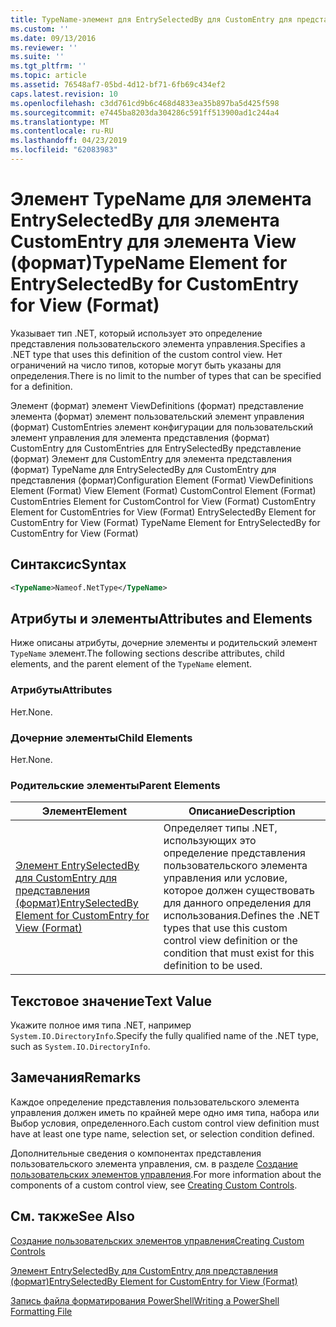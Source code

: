 ```yaml
---
title: TypeName-элемент для EntrySelectedBy для CustomEntry для представления (формат) | Документация Майкрософт
ms.custom: ''
ms.date: 09/13/2016
ms.reviewer: ''
ms.suite: ''
ms.tgt_pltfrm: ''
ms.topic: article
ms.assetid: 76548af7-05bd-4d12-bf71-6fb69c434ef2
caps.latest.revision: 10
ms.openlocfilehash: c3dd761cd9b6c468d4833ea35b897ba5d425f598
ms.sourcegitcommit: e7445ba8203da304286c591ff513900ad1c244a4
ms.translationtype: MT
ms.contentlocale: ru-RU
ms.lasthandoff: 04/23/2019
ms.locfileid: "62083983"
---
```

# <a name="typename-element-for-entryselectedby-for-customentry-for-view-format"></a><span data-ttu-id="2dd0a-102">Элемент TypeName для элемента EntrySelectedBy для элемента CustomEntry для элемента View (формат)</span><span class="sxs-lookup"><span data-stu-id="2dd0a-102">TypeName Element for EntrySelectedBy for CustomEntry for View (Format)</span></span>

<span data-ttu-id="2dd0a-103">Указывает тип .NET, который использует это определение представления пользовательского элемента управления.</span><span class="sxs-lookup"><span data-stu-id="2dd0a-103">Specifies a .NET type that uses this definition of the custom control view.</span></span> <span data-ttu-id="2dd0a-104">Нет ограничений на число типов, которые могут быть указаны для определения.</span><span class="sxs-lookup"><span data-stu-id="2dd0a-104">There is no limit to the number of types that can be specified for a definition.</span></span>

<span data-ttu-id="2dd0a-105">Элемент (формат) элемент ViewDefinitions (формат) представление элемента (формат) элемент пользовательский элемент управления (формат) CustomEntries элемент конфигурации для пользовательский элемент управления для элемента представления (формат) CustomEntry для CustomEntries для EntrySelectedBy представление (формат) Элемент для CustomEntry для элемента представления (формат) TypeName для EntrySelectedBy для CustomEntry для представления (формат)</span><span class="sxs-lookup"><span data-stu-id="2dd0a-105">Configuration Element (Format) ViewDefinitions Element (Format) View Element (Format) CustomControl Element (Format) CustomEntries Element for CustomControl for View (Format) CustomEntry Element for CustomEntries for View (Format) EntrySelectedBy Element for CustomEntry for View (Format) TypeName Element for EntrySelectedBy for CustomEntry for View (Format)</span></span>

## <a name="syntax"></a><span data-ttu-id="2dd0a-106">Синтаксис</span><span class="sxs-lookup"><span data-stu-id="2dd0a-106">Syntax</span></span>

```xml
<TypeName>Nameof.NetType</TypeName>
```

## <a name="attributes-and-elements"></a><span data-ttu-id="2dd0a-107">Атрибуты и элементы</span><span class="sxs-lookup"><span data-stu-id="2dd0a-107">Attributes and Elements</span></span>

<span data-ttu-id="2dd0a-108">Ниже описаны атрибуты, дочерние элементы и родительский элемент `TypeName` элемент.</span><span class="sxs-lookup"><span data-stu-id="2dd0a-108">The following sections describe attributes, child elements, and the parent element of the `TypeName` element.</span></span>

### <a name="attributes"></a><span data-ttu-id="2dd0a-109">Атрибуты</span><span class="sxs-lookup"><span data-stu-id="2dd0a-109">Attributes</span></span>

<span data-ttu-id="2dd0a-110">Нет.</span><span class="sxs-lookup"><span data-stu-id="2dd0a-110">None.</span></span>

### <a name="child-elements"></a><span data-ttu-id="2dd0a-111">Дочерние элементы</span><span class="sxs-lookup"><span data-stu-id="2dd0a-111">Child Elements</span></span>

<span data-ttu-id="2dd0a-112">Нет.</span><span class="sxs-lookup"><span data-stu-id="2dd0a-112">None.</span></span>

### <a name="parent-elements"></a><span data-ttu-id="2dd0a-113">Родительские элементы</span><span class="sxs-lookup"><span data-stu-id="2dd0a-113">Parent Elements</span></span>

|<span data-ttu-id="2dd0a-114">Элемент</span><span class="sxs-lookup"><span data-stu-id="2dd0a-114">Element</span></span>|<span data-ttu-id="2dd0a-115">Описание</span><span class="sxs-lookup"><span data-stu-id="2dd0a-115">Description</span></span>|
|-------------|-----------------|
|[<span data-ttu-id="2dd0a-116">Элемент EntrySelectedBy для CustomEntry для представления (формат)</span><span class="sxs-lookup"><span data-stu-id="2dd0a-116">EntrySelectedBy Element for CustomEntry for View (Format)</span></span>](./entryselectedby-element-for-customentry-for-customcontrol-for-view-format.md)|<span data-ttu-id="2dd0a-117">Определяет типы .NET, использующих это определение представления пользовательского элемента управления или условие, которое должен существовать для данного определения для использования.</span><span class="sxs-lookup"><span data-stu-id="2dd0a-117">Defines the .NET types that use this custom control view definition or the condition that must exist for this definition to be used.</span></span>|

## <a name="text-value"></a><span data-ttu-id="2dd0a-118">Текстовое значение</span><span class="sxs-lookup"><span data-stu-id="2dd0a-118">Text Value</span></span>

<span data-ttu-id="2dd0a-119">Укажите полное имя типа .NET, например `System.IO.DirectoryInfo`.</span><span class="sxs-lookup"><span data-stu-id="2dd0a-119">Specify the fully qualified name of the .NET type, such as `System.IO.DirectoryInfo`.</span></span>

## <a name="remarks"></a><span data-ttu-id="2dd0a-120">Замечания</span><span class="sxs-lookup"><span data-stu-id="2dd0a-120">Remarks</span></span>

<span data-ttu-id="2dd0a-121">Каждое определение представления пользовательского элемента управления должен иметь по крайней мере одно имя типа, набора или Выбор условия, определенного.</span><span class="sxs-lookup"><span data-stu-id="2dd0a-121">Each custom control view definition must have at least one type name, selection set, or selection condition defined.</span></span>

<span data-ttu-id="2dd0a-122">Дополнительные сведения о компонентах представления пользовательского элемента управления, см. в разделе [Создание пользовательских элементов управления](./creating-custom-controls.md).</span><span class="sxs-lookup"><span data-stu-id="2dd0a-122">For more information about the components of a custom control view, see [Creating Custom Controls](./creating-custom-controls.md).</span></span>

## <a name="see-also"></a><span data-ttu-id="2dd0a-123">См. также</span><span class="sxs-lookup"><span data-stu-id="2dd0a-123">See Also</span></span>

[<span data-ttu-id="2dd0a-124">Создание пользовательских элементов управления</span><span class="sxs-lookup"><span data-stu-id="2dd0a-124">Creating Custom Controls</span></span>](./creating-custom-controls.md)

[<span data-ttu-id="2dd0a-125">Элемент EntrySelectedBy для CustomEntry для представления (формат)</span><span class="sxs-lookup"><span data-stu-id="2dd0a-125">EntrySelectedBy Element for CustomEntry for View (Format)</span></span>](./entryselectedby-element-for-customentry-for-customcontrol-for-view-format.md)

[<span data-ttu-id="2dd0a-126">Запись файла форматирования PowerShell</span><span class="sxs-lookup"><span data-stu-id="2dd0a-126">Writing a PowerShell Formatting File</span></span>](./writing-a-powershell-formatting-file.md)

